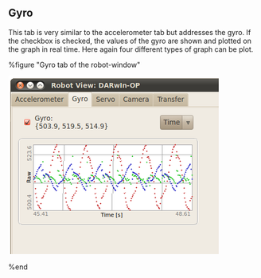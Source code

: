 ## Gyro

This tab is very similar to the accelerometer tab but addresses the gyro. If the
checkbox is checked, the values of the gyro are shown and plotted on the graph
in real time. Here again four different types of graph can be plot.

%figure "Gyro tab of the robot-window"

![Gyro tab of the robot-window](png/window_gyro.png)

%end

